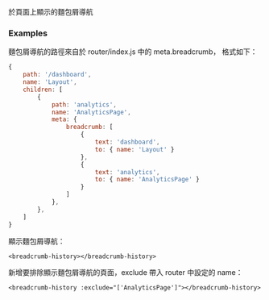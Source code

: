 於頁面上顯示的麵包屑導航

### Examples

麵包屑導航的路徑來自於 router/index.js 中的 meta.breadcrumb，
格式如下：
```javascript
{
    path: '/dashboard',
    name: 'Layout',
    children: [
        {
            path: 'analytics',
            name: 'AnalyticsPage',
            meta: {
                breadcrumb: [
                    {
                        text: 'dashboard',
                        to: { name: 'Layout' }
                    },
                    {
                        text: 'analytics',
                        to: { name: 'AnalyticsPage' }
                    }
                ]
            },
        },
    ]
}
```

顯示麵包屑導航：

```vue
<breadcrumb-history></breadcrumb-history>
```

新增要排除顯示麵包屑導航的頁面，exclude 帶入 router 中設定的 name：

```vue
<breadcrumb-history :exclude="['AnalyticsPage']"></breadcrumb-history>
```


